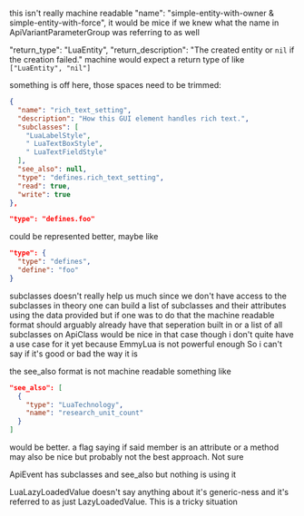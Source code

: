 
this isn't really machine readable
"name": "simple-entity-with-owner & simple-entity-with-force",
it would be mice if we knew what the name in ApiVariantParameterGroup
was referring to as well

"return_type": "LuaEntity",
"return_description": "The created entity or `nil` if the creation failed."
machine would expect a return type of like `["LuaEntity", "nil"]`

something is off here, those spaces need to be trimmed:
```json
{
  "name": "rich_text_setting",
  "description": "How this GUI element handles rich text.",
  "subclasses": [
    "LuaLabelStyle",
    " LuaTextBoxStyle",
    " LuaTextFieldStyle"
  ],
  "see_also": null,
  "type": "defines.rich_text_setting",
  "read": true,
  "write": true
},
```

```json
"type": "defines.foo"
```
could be represented better, maybe like
```json
"type": {
  "type": "defines",
  "define": "foo"
}
```

subclasses doesn't really help us much since we don't have access to the subclasses
in theory one can build a list of subclasses and their attributes using the data
provided but if one was to do that the machine readable format should arguably already
have that seperation built in
or a list of all subclasses on ApiClass would be nice in that case
though i don't quite have a use case for it yet because EmmyLua is not powerful enough
So i can't say if it's good or bad the way it is

the see_also format is not machine readable
something like
```json
"see_also": [
  {
    "type": "LuaTechnology",
    "name": "research_unit_count"
  }
]
```
would be better. a flag saying if said member is an attribute or a method may also
be nice but probably not the best approach. Not sure

ApiEvent has subclasses and see_also but nothing is using it

LuaLazyLoadedValue doesn't say anything about it's generic-ness and it's referred to as just LazyLoadedValue.
This is a tricky situation
